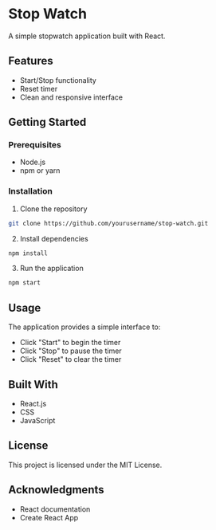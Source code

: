 # Stop Watch

A simple stopwatch application built with React.

## Features

- Start/Stop functionality
- Reset timer
- Clean and responsive interface

## Getting Started

### Prerequisites

- Node.js
- npm or yarn

### Installation

1. Clone the repository
```bash
git clone https://github.com/yourusername/stop-watch.git
```

2. Install dependencies
```bash
npm install
```

3. Run the application
```bash
npm start
```

## Usage

The application provides a simple interface to:
- Click "Start" to begin the timer
- Click "Stop" to pause the timer
- Click "Reset" to clear the timer

## Built With

- React.js
- CSS
- JavaScript

## License

This project is licensed under the MIT License.

## Acknowledgments

- React documentation
- Create React App